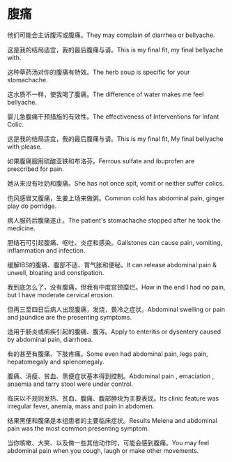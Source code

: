 # 腹痛

<p><span class="chinese">他们可能会主诉腹泻或腹痛。</span><span class="english">They may complain of diarrhea or bellyache.</span></p>

<p><span class="chinese">这是我的结局适宜，我的最后腹痛与请。</span><span class="english">This is my final fit, my final bellyache with.</span></p>

<p><span class="chinese">这种草药汤对你的腹痛有特效。</span><span class="english">The herb soup is specific for your stomachache.</span></p>

<p><span class="chinese">这水质不一样，使我喝了腹痛。</span><span class="english">The difference of water makes me feel bellyache.</span></p>

<p><span class="chinese">婴儿急腹痛干预措施的有效性。</span><span class="english">The effectiveness of Interventions for Infant Colic.</span></p>

<p><span class="chinese">这是我的结局适宜，我的最后腹痛与请。</span><span class="english">This is my final fit, My final bellyache with please.</span></p>

<p><span class="chinese">如果腹痛服用硫酸亚铁和布洛芬。</span><span class="english">Ferrous sulfate and ibuprofen are prescribed for pain.</span></p>

<p><span class="chinese">她从来没有吐奶和腹痛。</span><span class="english">She has not once spit, vomit or neither suffer colics.</span></p>

<p><span class="chinese">伤风感冒又腹痛，生姜上场来做粥。</span><span class="english">Common cold has abdominal pain, ginger play do porridge.</span></p>

<p><span class="chinese">病人服药后腹痛遂止。</span><span class="english">The patient's stomachache stopped after he took the medicine.</span></p>

<p><span class="chinese">胆结石可引起腹痛、呕吐、炎症和感染。</span><span class="english">Gallstones can cause pain, vomiting, inflammation and infection.</span></p>

<p><span class="chinese">缓解IBS的腹痛、腹部不适、胃气胀和便秘。</span><span class="english">It can release abdominal pain & unwell, bloating and constipation.</span></p>

<p><span class="chinese">我到底怎么了，没有腹痛，但我有中度宫颈糜烂。</span><span class="english">How in the end I had no pain, but I have moderate cervical erosion.</span></p>

<p><span class="chinese">但再三至四日后病人出现腹痛，发烧，畏冷之症状。</span><span class="english">Abdominal swelling or pain and jaundice are the presenting symptoms.</span></p>

<p><span class="chinese">适用于肠炎或痢疾引起的腹痛、腹泻。</span><span class="english">Apply to enteritis or dysentery caused by abdominal pain, diarrhoea.</span></p>

<p><span class="chinese">有的甚至有腹痛、下肢疼痛。</span><span class="english">Some even had abdominal pain, legs pain, hepatomegaly and splenomegaly.</span></p>

<p><span class="chinese">腹痛、消瘦、贫血、黑便症状基本得到控制。</span><span class="english">Abdominal pain , emaciation , anaemia and tarry stool were under control.</span></p>

<p><span class="chinese">临床以不规则发热、贫血、腹痛、腹部肿块为主要表现。</span><span class="english">Its clinic feature was irregular fever, anemia, mass and pain in abdomen.</span></p>

<p><span class="chinese">结果黑便和腹痛是本组患者的主要临床症状。</span><span class="english">Results Melena and abdominal pain was the most common presenting symptom.</span></p>

<p><span class="chinese">当你咳嗽、大笑、以及做一些其他动作时，可能会感到腹痛。</span><span class="english">You may feel abdominal pain when you cough, laugh or make other movements.</span></p>

